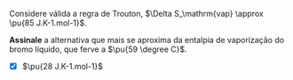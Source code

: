 Considere válida a regra de Trouton, $\Delta S_\mathrm{vap} \approx \pu{85 J.K-1.mol-1}$.

**Assinale** a alternativa que mais se aproxima da entalpia de vaporização do bromo líquido, que ferve a $\pu{59 \degree C}$.

- [x] $\pu{28 J.K-1.mol-1}$
